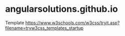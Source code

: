 # angularsolutions.github.io



Template https://www.w3schools.com/w3css/tryit.asp?filename=tryw3css_templates_startup
